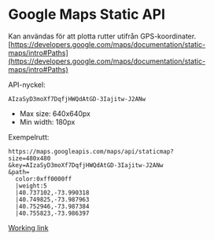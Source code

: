 # Google Maps Static API
Kan användas för att plotta rutter utifrån GPS-koordinater. 
[https://developers.google.com/maps/documentation/static-maps/intro#Paths](https://developers.google.com/maps/documentation/static-maps/intro#Paths)


API-nyckel:

```
AIzaSyD3moXf7DqfjHWQdAtGD-3Iajitw-J2ANw
```

* Max size: 640x640px
* Min width: 180px


Exempelrutt:
```
https://maps.googleapis.com/maps/api/staticmap?
size=480x480
&key=AIzaSyD3moXf7DqfjHWQdAtGD-3Iajitw-J2ANw
&path=
  color:0xff0000ff
  |weight:5 
  |40.737102,-73.990318
  |40.749825,-73.987963
  |40.752946,-73.987384
  |40.755823,-73.986397

```

[Working link](https://maps.googleapis.com/maps/api/staticmap?size=480x480&key=AIzaSyD3moXf7DqfjHWQdAtGD-3Iajitw-J2ANw&path=color:0xff0000ff|weight:5|40.737102,-73.990318|40.749825,-73.987963|40.752946,-73.987384|40.755823,-73.986397)
